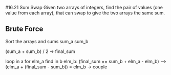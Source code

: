 #16.21 Sum Swap
Given two arrays of integers, find the pair of values (one value from each array), that can swap to give the two arrays the same sum.


## Brute Force
Sort the arrays and sums
sum_a
sum_b

(sum_a + sum_b) / 2 -> final_sum


loop in a for elm_a
    find in b elm_b: (final_sum == sum_b + elm_a - elm_b)
                --> (elm_a + (final_sum - sum_b)) = elm_b
-> couple